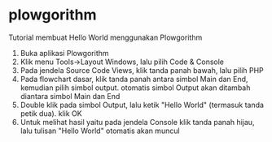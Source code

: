 # plowgorithm
Tutorial membuat Hello World menggunakan Plowgorithm
 1. Buka aplikasi Plowgorithm
 2. Klik menu Tools->Layout Windows, lalu pilih Code & Console
 3. Pada jendela Source Code Views, klik tanda panah bawah, lalu pilih PHP
 4. Pada flowchart dasar, klik tanda panah antara simbol Main dan End, kemudian pilih simbol output. otomatis simbol Output akan ditambah diantara simbol Main dan End
 5. Double klik pada simbol Output, lalu ketik "Hello World" (termasuk tanda petik dua). klik OK
 6. Untuk melihat hasil yaitu pada jendela Console klik tanda panah hijau, lalu tulisan "Hello World" otomatis akan muncul
